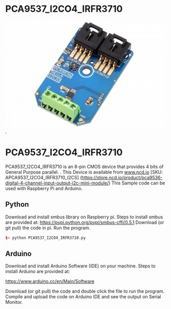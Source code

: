 # PCA9537_I2CO4_IRFR3710
[![PCA9537_I2CO4_IRFR3710](PCA9536_I2CIO_C_1-600x400.png)](https://store.ncd.io/product/pca9536-digital-4-channel-input-output-i2c-mini-module/).

# PCA9537_I2CO4_IRFR3710
PCA9537_I2CO4_IRFR3710 is an 8-pin CMOS device that provides 4 bits of General Purpose parallel. .
This Device is available from www.ncd.io [SKU: APCA9537_I2CO4_IRFR3710_I2CS]
(https://store.ncd.io/product/pca9536-digital-4-channel-input-output-i2c-mini-module/)
This Sample code can be used with Raspberry Pi and Arduino.

## Python
Download and install smbus library on Raspberry pi. Steps to install smbus are provided at:
https://pypi.python.org/pypi/smbus-cffi/0.5.1
Download (or git pull) the code in pi. Run the program.

```cpp
$> python PCA9537_I2CO4_IRFR3710.py
```

## Arduino
Download and install Arduino Software (IDE) on your machine. Steps to install Arduino are provided at:

https://www.arduino.cc/en/Main/Software

Download (or git pull) the code and double click the file to run the program.
Compile and upload the code on Arduino IDE and see the output on Serial Monitor.
